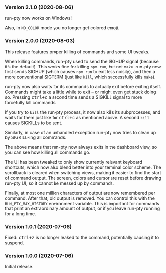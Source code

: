 ### Version 2.1.0 (2020-08-06)

run-pty now works on Windows!

Also, in `NO_COLOR` mode you no longer get colored emoji.

### Version 2.0.0 (2020-08-03)

This release features proper killing of commands and some UI tweaks.

When killing commands, run-pty used to send the SIGHUP signal (because it’s the default). This works fine for killing `npm run`, but not `make`. run-pty now first sends SIGHUP (which causes `npm run` to exit less noisily), and then a more conventional SIGTERM (just like `kill`, which successfully kills `make`).

run-pty now also waits for its commands to actually exit before exiting itself. Commands might take a little while to exit – or might even get stuck doing so. Pressing <kbd>ctrl+c</kbd> a second time sends a SIGKILL signal to more forcefully kill commands.

If you try to `kill` the run-pty process, it now also kills its subprocesses, and waits for them just like for <kbd>ctrl+c</kbd> as mentioned above. A second `kill` causes SIGKILLs to be sent.

Similarly, in case of an unhandled exception run-pty now tries to clean up by SIGKILL-ing all commands.

The above means that run-pty now always exits in the dashboard view, so you can see how killing all commands go.

The UI has been tweaked to only show currently relevant keyboard shortcuts, which now also blend better into your terminal color scheme. The scrollback is cleared when switching views, making it easier to find the start of command output. The screen, colors and cursor are reset before drawing run-pty UI, so it cannot be messed up by commands.

Finally, at most one million characters of output are now remembered per command. After that, old output is removed. You can control this with the `RUN_PTY_MAX_HISTORY` environment variable. This is important for commands that print an extraordinary amount of output, or if you leave run-pty running for a long time.

### Version 1.0.1 (2020-07-06)

Fixed: <kbd>ctrl+z</kbd> is no longer leaked to the command, potentially causing it to suspend.

### Version 1.0.0 (2020-07-06)

Initial release.
